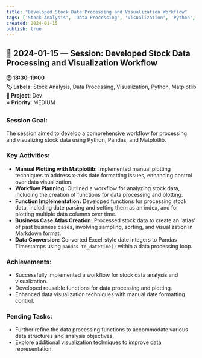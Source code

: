 ```yaml
---
title: "Developed Stock Data Processing and Visualization Workflow"
tags: ['Stock Analysis', 'Data Processing', 'Visualization', 'Python', 'Matplotlib']
created: 2024-01-15
publish: true
---
```


## 📅 2024-01-15 — Session: Developed Stock Data Processing and Visualization Workflow

**🕒 18:30–19:00**  
**🏷️ Labels**: Stock Analysis, Data Processing, Visualization, Python, Matplotlib  
**📂 Project**: Dev  
**⭐ Priority**: MEDIUM  


### Session Goal:
The session aimed to develop a comprehensive workflow for processing and visualizing stock data using Python, Pandas, and Matplotlib.

### Key Activities:
- **Manual Plotting with Matplotlib:** Implemented manual plotting techniques to address x-axis date formatting issues, enhancing control over data visualization.
- **Workflow Planning:** Outlined a workflow for analyzing stock data, including the creation of functions for data processing and plotting.
- **Function Implementation:** Developed functions for processing stock data, including date parsing and setting them as an index, and for plotting multiple data columns over time.
- **Business Case Atlas Creation:** Processed stock data to create an 'atlas' of past business cases, involving sampling, sorting, and visualization in Markdown format.
- **Data Conversion:** Converted Excel-style date integers to Pandas Timestamps using `pandas.to_datetime()` within a data processing loop.

### Achievements:
- Successfully implemented a workflow for stock data analysis and visualization.
- Developed reusable functions for data processing and plotting.
- Enhanced data visualization techniques with manual date formatting control.

### Pending Tasks:
- Further refine the data processing functions to accommodate various data structures and analysis objectives.
- Explore additional visualization techniques to improve data representation.
